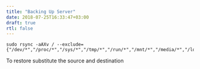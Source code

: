 ```yaml
---
title: "Backing Up Server"
date: 2018-07-25T16:33:47+03:00
draft: true
rtl: false
---
```


    sudo rsync -aAXv / --exclude={"/dev/*","/proc/*","/sys/*","/tmp/*","/run/*","/mnt/*","/media/*","/lost+found"}

To restore substitute the source and destination